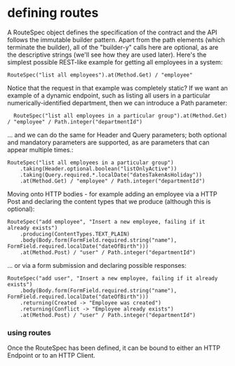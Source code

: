 # defining routes
A RouteSpec object defines the specification of the contract and the API follows the immutable builder pattern. Apart from the path elements (which terminate the builder), all of the "builder-y" calls here are optional, as are the descriptive strings (we'll see how they are used later). Here's the simplest possible REST-like example for getting all employees in a system:

```
RouteSpec("list all employees").at(Method.Get) / "employee"
```

Notice that the request in that  example was completely static? If we want an example of a dynamic endpoint, such as listing all users in a particular numerically-identified department, then we can introduce a Path parameter:
```
  RouteSpec("list all employees in a particular group").at(Method.Get) / "employee" / Path.integer("departmentId")
```
... and we can do the same for Header and Query parameters; both optional and mandatory parameters are supported, as are parameters that can appear multiple times.:
```
RouteSpec("list all employees in a particular group")
    .taking(Header.optional.boolean("listOnlyActive"))
    .taking(Query.required.*.localDate("datesTakenAsHoliday"))
    .at(Method.Get) / "employee" / Path.integer("departmentId")
```
Moving onto HTTP bodies - for example adding an employee via a HTTP Post and declaring the content types that we produce (although this is optional):

```
RouteSpec("add employee", "Insert a new employee, failing if it already exists")
    .producing(ContentTypes.TEXT_PLAIN)
    .body(Body.form(FormField.required.string("name"), FormField.required.localDate("dateOfBirth")))
    .at(Method.Post) / "user" / Path.integer("departmentId")
```
  ... or via a form submission and declaring possible responses:
```
RouteSpec("add user", "Insert a new employee, failing if it already exists")
    .body(Body.form(FormField.required.string("name"), FormField.required.localDate("dateOfBirth")))
    .returning(Created -> "Employee was created")
    .returning(Conflict -> "Employee already exists")
    .at(Method.Post) / "user" / Path.integer("departmentId")
```

### using routes
Once the RouteSpec has been defined, it can be bound to either an HTTP Endpoint or to an HTTP Client.

